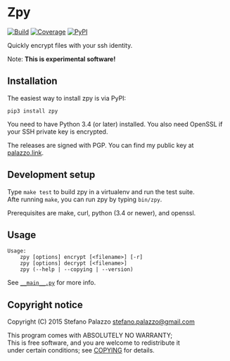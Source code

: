 # Zpy

[![Build](https://img.shields.io/travis/sfstpala/zpy.svg?style=flat-square)](https://travis-ci.org/sfstpala/zpy)
[![Coverage](https://img.shields.io/coveralls/sfstpala/zpy.svg?style=flat-square)](https://coveralls.io/r/sfstpala/zpy)
[![PyPI](https://img.shields.io/pypi/v/zpy.svg?style=flat-square)](https://pypi.python.org/pypi/pcr)

Quickly encrypt files with your ssh identity.

Note: **This is experimental software!**

## Installation

The easiest way to install zpy is via PyPI:

    pip3 install zpy

You need to have Python 3.4 (or later) installed. You also need OpenSSL if your SSH private key is encrypted.

The releases are signed with PGP. You can find my public key at [palazzo.link](https://palazzo.link).

## Development setup

Type `make test` to build zpy in a virtualenv and run the test suite.  
Afte running `make`, you can run zpy by typing `bin/zpy`.

Prerequisites are make, curl, python (3.4 or newer), and openssl.

## Usage

    Usage:
        zpy [options] encrypt [<filename>] [-r]
        zpy [options] decrypt [<filename>]
        zpy (--help | --copying | --version)

See [`__main__.py`](zpy/__main__.py) for more info.

## Copyright notice

Copyright (C) 2015  Stefano Palazzo <stefano.palazzo@gmail.com>

This program comes with ABSOLUTELY NO WARRANTY;  
This is free software, and you are welcome to redistribute it  
under certain conditions; see [COPYING](COPYING) for details.
